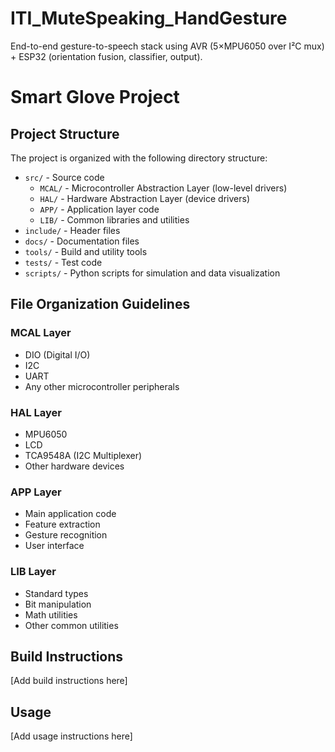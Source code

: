 # ITI_MuteSpeaking_HandGesture

End-to-end gesture-to-speech stack using AVR (5×MPU6050 over I²C mux) + ESP32 (orientation fusion, classifier, output).

# Smart Glove Project

## Project Structure

The project is organized with the following directory structure:

- `src/` - Source code
  - `MCAL/` - Microcontroller Abstraction Layer (low-level drivers)
  - `HAL/` - Hardware Abstraction Layer (device drivers)
  - `APP/` - Application layer code
  - `LIB/` - Common libraries and utilities
- `include/` - Header files
- `docs/` - Documentation files
- `tools/` - Build and utility tools
- `tests/` - Test code
- `scripts/` - Python scripts for simulation and data visualization

## File Organization Guidelines

### MCAL Layer
- DIO (Digital I/O)
- I2C
- UART
- Any other microcontroller peripherals

### HAL Layer
- MPU6050
- LCD
- TCA9548A (I2C Multiplexer)
- Other hardware devices

### APP Layer
- Main application code
- Feature extraction
- Gesture recognition
- User interface

### LIB Layer
- Standard types
- Bit manipulation
- Math utilities
- Other common utilities

## Build Instructions

[Add build instructions here]

## Usage

[Add usage instructions here]
